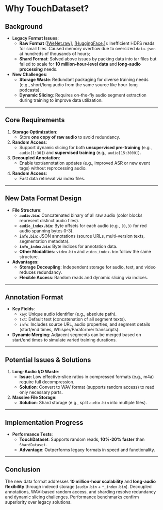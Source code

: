 # Why TouchDataset?

## **Background**  
- **Legacy Format Issues**:  
  - **Raw Format** ([[WeNet.raw]](), [[HuggingFace.]]()): Inefficient HDFS reads for small files. Caused memory overflow due to oversized `data.json` at hundreds of thousands of hours;
  - **Shard Format**: Solved above issues by packing data into tar files but failed to scale for **10 million-hour-level data** and **long-audio processing** needs.  
- **New Challenges**:  
  - **Storage Waste**: Redundant packaging for diverse training needs (e.g., short/long audio from the same source like hour-long podcasts).  
  - **Dynamic Slicing**: Requires on-the-fly audio segment extraction during training to improve data utilization.  

---

## **Core Requirements**
1. **Storage Optimization**:
   - Store **one copy of raw audio** to avoid redundancy.  
2. **Random Access**:  
   - Support dynamic slicing for both **unsupervised pre-training** (e.g., `audio[1:30]`) and **supervised training** (e.g., `audio[15:3000]`).  
3. **Decoupled Annotation**:  
   - Enable text/annotation updates (e.g., improved ASR or new event tags) without reprocessing audio.  
4. **Random Access**:  
   - Fast data retrieval via index files.  

---

## **New Data Format Design**  
- **File Structure**:  
  - **`audio.bin`**: Concatenated binary of all raw audio (color blocks represent distinct audio files).  
  - **`audio_index.bin`**: Byte offsets for each audio (e.g., `(0,3)` for red audio spanning bytes 0-3).  
  - **`info.bin`**: JSON annotations (source URLs, multi-version texts, segmentation metadata).  
  - **`info_index.bin`**: Byte indices for annotation data.  
  - **Other Modalities**: `video.bin` and `video_index.bin` follow the same structure.  
- **Advantages**:  
  - **Storage Decoupling**: Independent storage for audio, text, and video reduces redundancy.  
  - **Flexible Access**: Random reads and dynamic slicing via indices.  

---

## **Annotation Format**  
- **Key Fields**:  
  - `key`: Unique audio identifier (e.g., absolute path).  
  - `txt`: Default text (concatenation of all segment texts).  
  - `info`: Includes source URL, audio properties, and segment details (start/end times, Whisper/Paraformer transcripts).  
- **Dynamic Merging**: Adjacent segments can be merged based on start/end times to simulate varied training durations.  

---

## **Potential Issues & Solutions**  
1. **Long-Audio I/O Waste**:  
   - **Issue**: Low effective-slice ratios in compressed formats (e.g., m4a) require full decompression.  
   - **Solution**: Convert to WAV format (supports random access) to read only necessary parts.  
2. **Massive File Storage**:  
   - **Solution**: Shard storage (e.g., split `audio.bin` into multiple files).  

---

## **Implementation Progress**  
- **Performance Tests**:  
  - **TouchDataset**: Supports random reads, **10%-20% faster** than `ShardDataset`.  
  - **Advantage**: Outperforms legacy formats in speed and functionality.  

---

## **Conclusion**  
The new data format addresses **10 million-hour scalability** and **long-audio flexibility** through indexed storage (`audio.bin` + `*_index.bin`). Decoupled annotations, WAV-based random access, and sharding resolve redundancy and dynamic slicing challenges. Performance benchmarks confirm superiority over legacy solutions.
